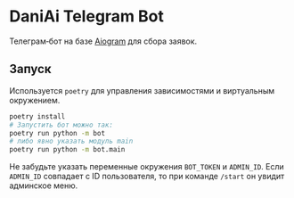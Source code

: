 # DaniAi Telegram Bot

Телеграм‑бот на базе [Aiogram](https://github.com/aiogram/aiogram) для сбора заявок.

## Запуск

Используется `poetry` для управления зависимостями и виртуальным окружением.

```bash
poetry install
# Запустить бот можно так:
poetry run python -m bot
# либо явно указать модуль main
poetry run python -m bot.main
```

Не забудьте указать переменные окружения `BOT_TOKEN` и `ADMIN_ID`.
Если `ADMIN_ID` совпадает с ID пользователя, то при команде `/start` он увидит админское меню.

